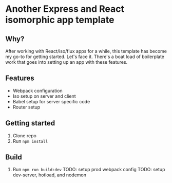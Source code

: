 # Another Express and React isomorphic app template

## Why?
After working with React/iso/flux apps for a while, this template has become my go-to for getting started. Let's face it. There's a boat load of boilerplate work that goes into setting up an app with these features.

## Features
- Webpack configuration
- Iso setup on server and client
- Babel setup for server specific code
- Router setup

## Getting started
1. Clone repo
2. Run `npm install`

## Build
1. Run `npm run build:dev`
TODO: setup prod webpack config
TODO: setup dev-server, hotload, and nodemon
